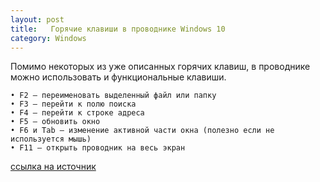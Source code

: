 ```yaml
---
layout: post
title:   Горячие клавиши в проводнике Windows 10
category: Windows
---
```


Помимо некоторых из уже описанных горячих клавиш, в проводнике можно использовать и функциональные клавиши.

	• F2 – переименовать выделенный файл или папку
	• F3 – перейти к полю поиска
	• F4 – перейти к строке адреса
	• F5 – обновить окно
	• F6 и Tab – изменение активной части окна (полезно если не используется мышь)
	• F11 – открыть проводник на весь экран

[ссылка на источник](https://linchakin.com/posts/hotkeys-windows-10/) 
